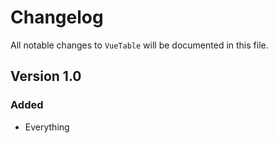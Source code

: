 # Changelog

All notable changes to `VueTable` will be documented in this file.

## Version 1.0

### Added
- Everything
